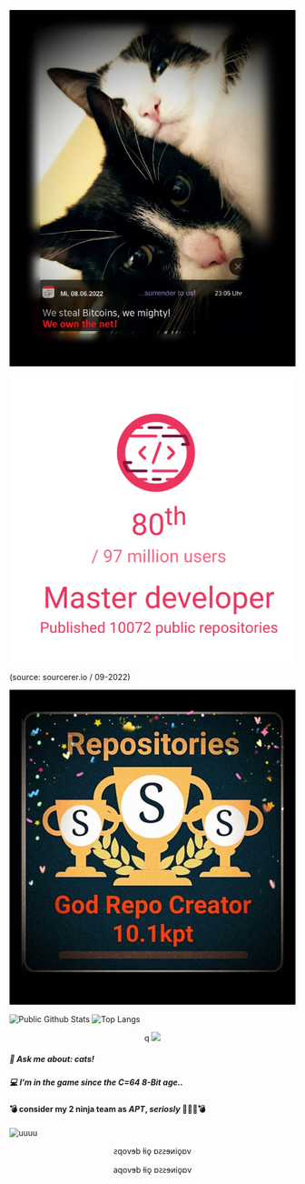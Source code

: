 ![ninjamiepelz](https://github.com/vaginessa/vaginessa/blob/main/ninjamiepelz_reduced2.jpg)


![werhaettedasgeahnt](https://github.com/vaginessa/vaginessa/blob/main/github_vaginessa_1.png)

(source: sourcerer.io / 09-2022)

![theysayimagodcreator](https://github.com/vaginessa/vaginessa/blob/main/badge_godrepocreator.jpg)



![Public Github Stats](https://github-readme-stats.vercel.app/api?username=vaginessa&show_icons=true&hide_border=false&custom_title=uiuiui&theme=vue-dark)
![Top Langs](https://github-readme-stats.vercel.app/api/top-langs/?username=vaginessa&layout=compact&langs_count=10&theme=monokai)

<div align="center">q
  <img src="https://github-profile-trophy.vercel.app/?username=vaginessa&column=7&theme=onedark" />
</div>


##### 💬 Ask me about: *cats!*

##### 💻 I'm in the game since the C=64 8-Bit age..

#### 💣 consider my 2 ninja team as *APT*, _seriosly_  🐾🐾🌀💣


![uuuu](https://github.com/blackcater/blackcater/raw/main/images/banner.gif)


<p align="center">
ꙅqovɘb ƚiǫ ɒꙅꙅɘᴎiǫɒv
</p>

<div align="center">
aqovɘb ƚiǫ ɒꙅꙅɘᴎiǫɒv
</div>



